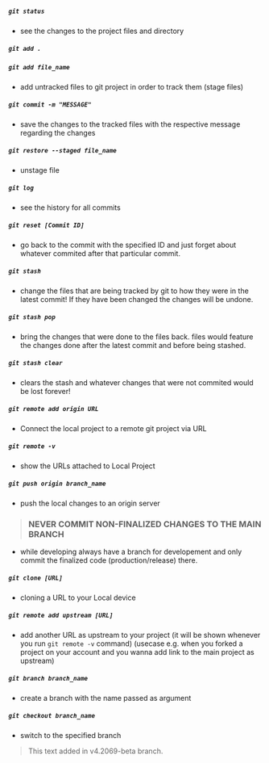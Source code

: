 ##### `git status`
- see the changes to the project files and directory

##### `git add .`
##### `git add file_name`
- add untracked files to git project in order to track them (stage files)

##### `git commit -m "MESSAGE"`
- save the changes to the tracked files with the respective message regarding the changes

##### `git restore --staged file_name`
- unstage file

##### `git log`
- see the history for all commits

##### `git reset [Commit ID]`
- go back to the commit with the specified ID and just forget about whatever commited after that particular commit.

##### `git stash`
- change the files that are being tracked by git to how they were in the latest commit! If they have been changed the changes will be undone.

##### `git stash pop`
- bring the changes that were done to the files back. files would feature the changes done after the latest commit and before being stashed.

##### `git stash clear`
- clears the stash and whatever changes that were not commited would be lost forever!

##### `git remote add origin URL`
- Connect the local project to a remote git project via URL

##### `git remote -v`
- show the URLs attached to Local Project

##### `git push origin branch_name`
- push the local changes to an origin server

>### NEVER COMMIT NON-FINALIZED CHANGES TO THE MAIN BRANCH
- while developing always have a branch for developement and only commit the finalized code (production/release) there.

##### `git clone [URL]`
- cloning a URL to your Local device

##### `git remote add upstream [URL]`
- add another URL as upstream to your project (it will be shown whenever you run `git remote -v` command) (usecase e.g. when you forked a project on your account and you wanna add link to the main project as upstream)

##### `git branch branch_name`
- create a branch with the name passed as argument

##### `git checkout branch_name`
- switch to the specified branch

> This text added in v4.2069-beta branch.